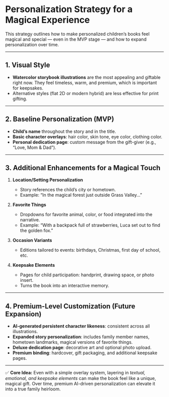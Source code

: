 # Personalization Strategy for a Magical Experience

This strategy outlines how to make personalized children’s books feel magical and special — even in the MVP stage — and how to expand personalization over time.

---

## 1. Visual Style
- **Watercolor storybook illustrations** are the most appealing and giftable right now. They feel timeless, warm, and premium, which is important for keepsakes.
- Alternative styles (flat 2D or modern hybrid) are less effective for print gifting.

---

## 2. Baseline Personalization (MVP)
- **Child’s name** throughout the story and in the title.
- **Basic character overlays**: hair color, skin tone, eye color, clothing color.
- **Personal dedication page**: custom message from the gift-giver (e.g., “Love, Mom & Dad”).

---

## 3. Additional Enhancements for a Magical Touch
1. **Location/Setting Personalization**  
   - Story references the child’s city or hometown.  
   - Example: “In the magical forest just outside Grass Valley…”

2. **Favorite Things**  
   - Dropdowns for favorite animal, color, or food integrated into the narrative.  
   - Example: “With a backpack full of strawberries, Luca set out to find the golden fox.”

3. **Occasion Variants**  
   - Editions tailored to events: birthdays, Christmas, first day of school, etc.

4. **Keepsake Elements**  
   - Pages for child participation: handprint, drawing space, or photo insert.  
   - Turns the book into an interactive memory.

---

## 4. Premium-Level Customization (Future Expansion)
- **AI-generated persistent character likeness**: consistent across all illustrations.
- **Expanded story personalization**: includes family member names, hometown landmarks, magical versions of favorite things.
- **Deluxe dedication page**: decorative art and optional photo upload.
- **Premium binding**: hardcover, gift packaging, and additional keepsake pages.

---

✅ **Core Idea:** Even with a simple overlay system, layering in *textual, emotional, and keepsake elements* can make the book feel like a unique, magical gift. Over time, premium AI-driven personalization can elevate it into a true family heirloom.

